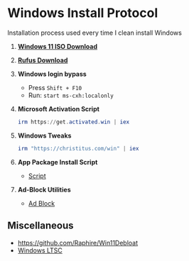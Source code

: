# Windows Install Protocol

Installation process used every time I clean install Windows

1. [**Windows 11 ISO Download**](https://www.microsoft.com/en-us/software-download/windows11)
2. [**Rufus Download**](https://rufus.ie/en/)
3. **Windows login bypass**
   - Press `Shift + F10`
   - Run: `start ms-cxh:localonly`
4. **Microsoft Activation Script**

   ```powershell
   irm https://get.activated.win | iex
   ```

5. **Windows Tweaks**

   ```powershell
   irm "https://christitus.com/win" | iex
   ```

6. **App Package Install Script**

   - [Script](App-Package-Script.md)

7. **Ad-Block Utilities**
   - [Ad Block](adblock-utilities.md)

## Miscellaneous

- <https://github.com/Raphire/Win11Debloat>
- [Windows LTSC](LTSC.md)
